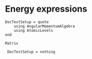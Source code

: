 # Energy expressions

```@meta
DocTestSetup = quote
    using AngularMomentumAlgebra
    using AtomicLevels
end
```

```@docs
Matrix
```

```@meta
 DocTestSetup = nothing
```
